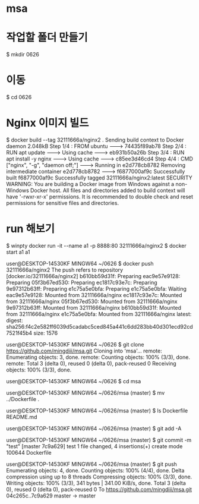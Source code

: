 # msa

# 작업할 폴더 만들기
$ mkdir 0626

# 이동
$ cd 0626

# Nginx 이미지 빌드
$ docker build --tag 32111666a/nginx2 .
Sending build context to Docker daemon  2.048kB
Step 1/4 : FROM ubuntu
 ---> 74435f89ab78
Step 2/4 : RUN apt update
 ---> Using cache
 ---> eb931b50a26b
Step 3/4 : RUN apt install -y nginx
 ---> Using cache
 ---> c85ee3d46cd4
Step 4/4 : CMD ["nginx", "-g", "daemon off;"]
 ---> Running in e2d778cb8782
Removing intermediate container e2d778cb8782
 ---> f6877000af9c
Successfully built f6877000af9c
Successfully tagged 32111666a/nginx2:latest
SECURITY WARNING: You are building a Docker image from Windows against a non-Windows Docker host. All files and directories added to build context will have '-rwxr-xr-x' permissions. It is recommended to double check and reset permissions for sensitive files and directories.

# run 해보기
$ winpty docker run -it --name a1 -p 8888:80 32111666a/nginx2
$ docker start a1
a1

user@DESKTOP-14530KF MINGW64 ~/0626
$ docker push 32111666a/nginx2
The push refers to repository [docker.io/32111666a/nginx2]
b610bb59d31f: Preparing
eac9e57e9128: Preparing
05f3b67ed530: Preparing
ec1817c93e7c: Preparing
9e97312b63ff: Preparing
e1c75a5e0bfa: Preparing
e1c75a5e0bfa: Waiting
eac9e57e9128: Mounted from 32111666a/nginx
ec1817c93e7c: Mounted from 32111666a/nginx
05f3b67ed530: Mounted from 32111666a/nginx
9e97312b63ff: Mounted from 32111666a/nginx
b610bb59d31f: Mounted from 32111666a/nginx
e1c75a5e0bfa: Mounted from 32111666a/nginx
latest: digest: sha256:f4c2e582ff6039d5cadabc5ced845a441c6dd283bb40d301ecd92cd7521f45b4 size: 1576

user@DESKTOP-14530KF MINGW64 ~/0626
$ git clone https://github.com/mingdiii/msa.git
Cloning into 'msa'...
remote: Enumerating objects: 3, done.
remote: Counting objects: 100% (3/3), done.
remote: Total 3 (delta 0), reused 0 (delta 0), pack-reused 0
Receiving objects: 100% (3/3), done.

user@DESKTOP-14530KF MINGW64 ~/0626
$ cd msa

user@DESKTOP-14530KF MINGW64 ~/0626/msa (master)
$ mv ../Dockerfile .

user@DESKTOP-14530KF MINGW64 ~/0626/msa (master)
$ ls
Dockerfile  README.md

user@DESKTOP-14530KF MINGW64 ~/0626/msa (master)
$ git add -A

user@DESKTOP-14530KF MINGW64 ~/0626/msa (master)
$ git commit -m "test"
[master 7c9a629] test
 1 file changed, 4 insertions(+)
 create mode 100644 Dockerfile

user@DESKTOP-14530KF MINGW64 ~/0626/msa (master)
$ git push
Enumerating objects: 4, done.
Counting objects: 100% (4/4), done.
Delta compression using up to 8 threads
Compressing objects: 100% (3/3), done.
Writing objects: 100% (3/3), 341 bytes | 341.00 KiB/s, done.
Total 3 (delta 0), reused 0 (delta 0), pack-reused 0
To https://github.com/mingdiii/msa.git
   04c265c..7c9a629  master -> master
